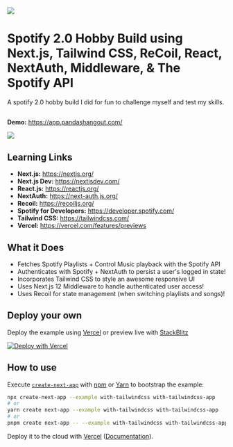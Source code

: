 <img src=https://storage.googleapis.com/pr-newsroom-wp/1/2018/11/Spotify_Logo_RGB_Green.png>

# Spotify 2.0 Hobby Build using Next.js, Tailwind CSS, ReCoil, React, NextAuth, Middleware, & The Spotify API

A spotify 2.0 hobby build I did for fun to challenge myself and test my skills. 
##
**Demo:** https://app.pandashangout.com/

<img src=https://pandadatasystems.com/wp-content/uploads/2022/05/Spotify.png>

## Learning Links
- **Next.js:** https://nextjs.org/
- **Next.js Dev:** https://nextjsdev.com/
- **React.js:** https://reactjs.org/
- **NextAuth:** https://next-auth.js.org/ 
- **Recoil:** https://recoiljs.org/
- **Spotify for Developers:** https://developer.spotify.com/
- **Tailwind CSS:** https://tailwindcss.com/
- **Vercel:** https://vercel.com/features/previews

## What it Does
- Fetches Spotify Playlists + Control Music playback with the Spotify API
- Authenticates with Spotify + NextAuth to persist a user's logged in state!
- Incorporates Tailwind CSS to style an awesome responsive UI
- Uses Next.js 12 Middleware to handle authenticated user access!
- Uses Recoil for state management (when switching playlists and songs)!

## Deploy your own

Deploy the example using [Vercel](https://vercel.com?utm_source=github&utm_medium=readme&utm_campaign=next-example) or preview live with [StackBlitz](https://stackblitz.com/github/vercel/next.js/tree/canary/examples/with-tailwindcss)

[![Deploy with Vercel](https://vercel.com/button)](https://vercel.com/new/git/external?repository-url=https://github.com/vercel/next.js/tree/canary/examples/with-tailwindcss&project-name=with-tailwindcss&repository-name=with-tailwindcss)

## How to use

Execute [`create-next-app`](https://github.com/vercel/next.js/tree/canary/packages/create-next-app) with [npm](https://docs.npmjs.com/cli/init) or [Yarn](https://yarnpkg.com/lang/en/docs/cli/create/) to bootstrap the example:

```bash
npx create-next-app --example with-tailwindcss with-tailwindcss-app
# or
yarn create next-app --example with-tailwindcss with-tailwindcss-app
# or
pnpm create next-app -- --example with-tailwindcss with-tailwindcss-app
```

Deploy it to the cloud with [Vercel](https://vercel.com/new?utm_source=github&utm_medium=readme&utm_campaign=next-example) ([Documentation](https://nextjs.org/docs/deployment)).
